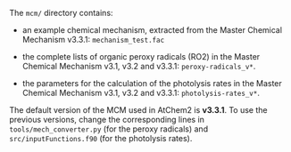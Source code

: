 The `mcm/` directory contains:

- an example chemical mechanism, extracted from the Master Chemical Mechanism v3.3.1: `mechanism_test.fac`

- the complete lists of organic peroxy radicals (RO2) in the Master Chemical Mechanism v3.1, v3.2 and v3.3.1: `peroxy-radicals_v*`.

- the parameters for the calculation of the photolysis rates in the Master Chemical Mechanism v3.1, v3.2 and v3.3.1: `photolysis-rates_v*`.

The default version of the MCM used in AtChem2 is **v3.3.1**. To use the previous versions, change the corresponding lines in `tools/mech_converter.py` (for the peroxy radicals) and `src/inputFunctions.f90` (for the photolysis rates).
